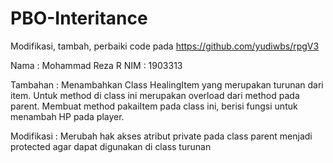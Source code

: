 # PBO-Interitance
Modifikasi, tambah, perbaiki code pada https://github.com/yudiwbs/rpgV3

Nama  : Mohammad Reza R
NIM   : 1903313


Tambahan : 
Menambahkan Class HealingItem yang merupakan turunan dari item. Untuk method di class ini merupakan overload dari method pada parent.
Membuat method pakaiItem pada class ini, berisi fungsi untuk menambah HP pada player.

Modifikasi : 
Merubah hak akses atribut private pada class parent menjadi protected agar dapat digunakan di class turunan 
